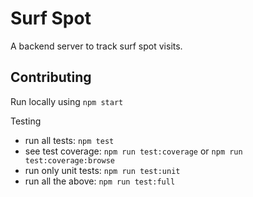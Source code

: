 # Surf Spot
A backend server to track surf spot visits.

## Contributing
Run locally using `npm start`

Testing
- run all tests: `npm test`
- see test coverage: `npm run test:coverage` or `npm run test:coverage:browse`
- run only unit tests: `npm run test:unit`
- run all the above: `npm run test:full`
